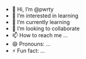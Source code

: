 - 👋 Hi, I’m @pwrty
- 👀 I’m interested in learning 
- 🌱 I’m currently learning 
- 💞️ I’m looking to collaborate 
- 📫 How to reach me ...
- 😄 Pronouns: ...
- ⚡ Fun fact: ...

<!---
pwrty/pwrty is a ✨ special ✨ repository because its `README.md` (this file) appears on your GitHub profile.
You can click the Preview link to take a look at your changes.
--->
